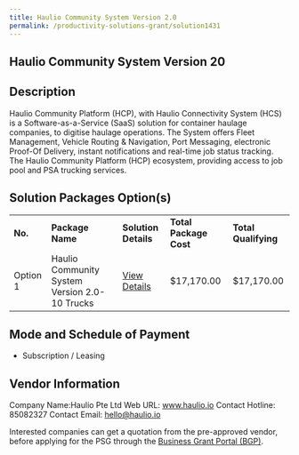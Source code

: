 ```yaml
---
title: Haulio Community System Version 2.0
permalink: /productivity-solutions-grant/solution1431
---
```


## Haulio Community System Version 20

## Description

Haulio Community Platform (HCP), with Haulio Connectivity System (HCS) is a Software-as-a-Service (SaaS) solution for container haulage companies, to digitise haulage operations. The System offers Fleet Management, Vehicle Routing & Navigation, Port Messaging, electronic Proof-Of Delivery, instant notifications and real-time job status tracking. The Haulio Community Platform (HCP) ecosystem, providing access to job pool and PSA trucking services.

## Solution Packages Option(s)

<table>
<tr>
<td><b>No.</b></td>
<td><b>Package Name</b></td>
<td><b>Solution Details</b></td>
<td><b>Total Package Cost</b></td>
<td><b>Total Qualifying</b></td>
</tr>
<tr>
<td>Option 1</td>
<td>Haulio Community System Version 2.0-10 Trucks</td>
<td><a href='https://www.gobusiness.gov.sg/images/psg/Desensitised_Haulio_20200180_Annex_3_CR_wef_22_Oct_2020_Part_4.pdf'>View Details</a></td>
<td>$17,170.00</td>
<td>$17,170.00</td>
</tr>
</table>

## Mode and Schedule of Payment

 - Subscription / Leasing

## Vendor Information

 Company Name:Haulio Pte Ltd 
Web URL: www.haulio.io 
Contact Hotline: 85082327 
Contact Email: hello@haulio.io 


Interested companies can get a quotation from the pre-approved vendor, before applying for the PSG through the <a href='https://www.businessgrants.gov.sg/'>Business Grant Portal (BGP)</a>.
